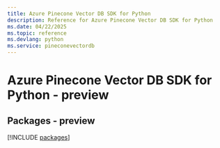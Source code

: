 ```yaml
---
title: Azure Pinecone Vector DB SDK for Python
description: Reference for Azure Pinecone Vector DB SDK for Python
ms.date: 04/22/2025
ms.topic: reference
ms.devlang: python
ms.service: pineconevectordb
---
```

# Azure Pinecone Vector DB SDK for Python - preview
## Packages - preview
[!INCLUDE [packages](pinecone-vector-db-index.md)]
